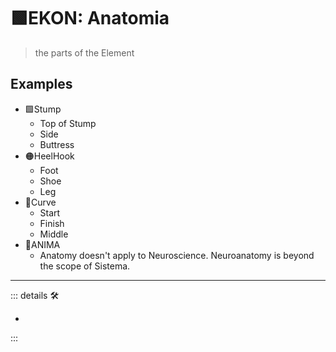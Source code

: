 # 🟩<ekos>EKON: Anatomia</ekos>

> the parts of the Element

## Examples

- 🟩<ekos>Stump</ekos>
    - Top of Stump
    - Side
    - Buttress
- 🟠<motor>HeelHook</motor>
    - Foot
    - Shoe
    - Leg
- 🔻<via>Curve</via>
    - Start
    - Finish
    - Middle
- 💜<anima>ANIMA</anima>
    - Anatomy doesn't apply to Neuroscience. Neuroanatomy is beyond the scope of Sistema.

---

<!-- =================================================== -->
<!-- =================================================== -->
<!-- =================================================== -->
<!-- =================================================== -->
<!-- =================================================== -->
::: details 🛠

-

:::
